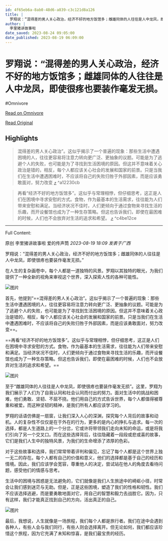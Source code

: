 ```yaml
---
id: 4f65eb6a-8ab0-48d6-a839-c3c121d8a126
title: |
  罗翔说：“混得差的男人关心政治，经济不好的地方饭馆多；雌雄同体的人往往是人中龙凤，即使很疼也要装作毫发无损。
author: |
  李里猪讲故事啦
date_saved: 2023-08-24 09:05:00
date_published: 2023-08-19 06:09:00
---
```


# 罗翔说：“混得差的男人关心政治，经济不好的地方饭馆多；雌雄同体的人往往是人中龙凤，即使很疼也要装作毫发无损。
#Omnivore

[Read on Omnivore](https://omnivore.app/me/-18a27a5eeca)

[Read Original](https://mp.weixin.qq.com/s/H6Lddhz1YDQnrqJDJDTcJg)

## Highlights

> 混得差的男人关心政治”。这似乎揭示了一个普遍的现象：那些生活中遭遇困境的人，往往更容易将注意力转向更广泛、更抽象的议题。可能是为了逃避个人的失败，也可能是为了寻找到生活困境的原因。但这并不意味着关心政治是错的，相反，每个人都应该关心社会的发展和国家的前景。只是当我们在生活中遭遇困难时，不应该将自己的失败归咎于外部因素，而是应该勇敢面对，努力改变 [⤴️](https://omnivore.app/me/-18a27a5eeca#a12230cb-f9f0-4c8d-b21f-80ae484afe96)  ^a12230cb

> 再看“经济不好的地方饭馆多”。这似乎与常理相悖，但仔细思考，这正是人们在困境中寻求安慰的方式。食物，作为最基本的生活需求，往往能为人们带来安慰和满足。当经济状况不佳时，人们更倾向于通过食物来寻找生活的乐趣，而开设餐馆也成为了一种生存策略。但这也告诉我们，即使在最困难的时候，人们也不会放弃对生活的追求和希望。 [⤴️](https://omnivore.app/me/-18a27a5eeca#c4be12ce-3827-4350-bfa1-e7571e2db7de)  ^c4be12ce


--- 

Full Content: 

原创 李里猪讲故事啦  爱的传声筒 _2023-08-19 18:09_ _发表于广西_ 

罗翔说：“混得差的男人关心政治，经济不好的地方饭馆多；雌雄同体的人往往是人中龙凤，即使很疼也要装作毫发无损。”  

在人生的复杂画卷中，每个人都是一道独特的风景。罗翔以其独特的眼光，为我们提供了一种全新的视角来审视这个世界，深入探索人性的各种可能性。

![图片](https://proxy-prod.omnivore-image-cache.app/0x0,sXjfd9RQI1ZX0WaS7Gi56oh691n9dtTErp5imiTBOR44/https://mmbiz.qpic.cn/mmbiz_png/HjI067clDZDBKTOD1mFpddCMtVJibonqL3tUFIkPm5sJ44TPiawrGoSVj5ESxuw4TicI3Us76VjYNWe9G9EZ2QCfw/640?wx_fmt=png)

首先，他提到“==混得差的男人关心政治”。这似乎揭示了一个普遍的现象：那些生活中遭遇困境的人，往往更容易将注意力转向更广泛、更抽象的议题。可能是为了逃避个人的失败，也可能是为了寻找到生活困境的原因。但这并不意味着关心政治是错的，相反，每个人都应该关心社会的发展和国家的前景。只是当我们在生活中遭遇困难时，不应该将自己的失败归咎于外部因素，而是应该勇敢面对，努力改变==。

==再看“经济不好的地方饭馆多”。这似乎与常理相悖，但仔细思考，这正是人们在困境中寻求安慰的方式。食物，作为最基本的生活需求，往往能为人们带来安慰和满足。当经济状况不佳时，人们更倾向于通过食物来寻找生活的乐趣，而开设餐馆也成为了一种生存策略。但这也告诉我们，即使在最困难的时候，人们也不会放弃对生活的追求和希望。==

![图片](https://proxy-prod.omnivore-image-cache.app/0x0,sf4y4w78EdE8P_ipCJTzMFaxERcSnOBdO20C9AbteaZU/https://mmbiz.qpic.cn/mmbiz_png/HjI067clDZDBKTOD1mFpddCMtVJibonqLaBm4hu9u0Dw35awicSAqmViaKjkPHhFoueDFMlWTFUd62KxDKULvoasA/640?wx_fmt=png)

至于“雌雄同体的人往往是人中龙凤，即使很疼也要装作毫发无损”。这里，罗翔为我们展示了人们为了自我认同和社会认同而付出的努力。面对生活中的挑战和困难，他们勇敢、坚韧、不屈不挠。他们用自己的方式告诉世界，每个人都值得被尊重和被爱。而这种坚韧的精神，是我们所有人都应该学习的。

罗翔的话语仿佛是一扇窗，让我们深入人心的深渊，探究每个人背后的故事和动机。人的复杂性不仅仅是在于外在的行为，更多的是内心的挣扎与追求。每一次的选择，都是人生道路上的一个分岔，它或许将带领我们走向未知的命运，或是将我们引向了另一个交叉口。而在这些选择背后，往往隐藏着一段段或悲或喜的故事，它们是我们人生中的独特风景，为我们的生命增添了浓厚的色彩。

对于这些故事和选择，我们常常带着评判和偏见，忘记了每个人都是这个世界上独一无二的存在。每个人都有自己的价值和意义，他们的选择都是基于自己的经历和情境。因此，我们应该学会宽容，尊重他人的决定，尝试站在他人的角度去看待问题，感受他们的情感与思考。

生活中的困境与困惑是无法避免的，它们就像是我们人生旅途中的崎岖小径，时常会让我们感到迷茫与无助。但是，正是这些困境，塑造了我们的性格和韧性。我们不应该选择逃避，而是要勇敢地面对它，用自己的智慧和毅力去战胜它。因为，只有这样，我们才能真正找到自己的方向，活出真正的自己。

![图片](https://proxy-prod.omnivore-image-cache.app/0x0,sMRQWb1H_It11fBWTXtue7LZ9SkQymbn98rp0FT-QlM8/https://mmbiz.qpic.cn/mmbiz_png/HjI067clDZDBKTOD1mFpddCMtVJibonqLibOCdKKEpUiax9fMWQmhGc2puzOppibPzPnMpLkIiaJCibAlibZ1LGDfY7Rg/640?wx_fmt=png)

最后，我想说，人生就像是一场旅程，我们每个人都是旅行者。我们在途中会遇到各种人，有些人会与我们同行，有些人则会选择离开。但无论如何，我们都应该珍惜这个旅程，因为它充满了未知和惊喜，是我们最宝贵的经历。
